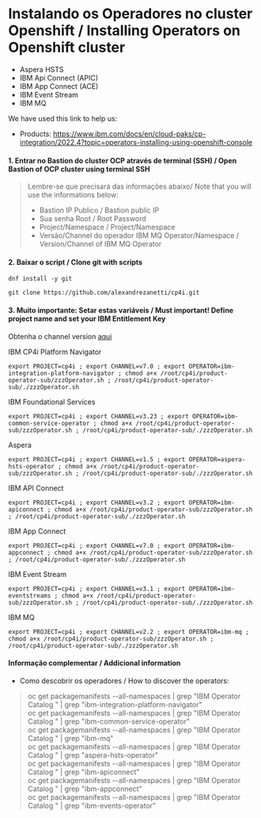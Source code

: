 # Instalando os Operadores no cluster Openshift / Installing Operators on Openshift cluster
- Aspera HSTS
- IBM Api Connect (APIC)
- IBM App Connect (ACE)
- IBM Event Stream 
- IBM MQ

We have used this link to help us: 
- Products: https://www.ibm.com/docs/en/cloud-paks/cp-integration/2022.4?topic=operators-installing-using-openshift-console

#### 1. Entrar no Bastion do cluster OCP através de terminal (SSH) / Open Bastion of OCP cluster using terminal SSH
> Lembre-se que precisará das informações abaixo/ Note that you will use the informations below:<br>
> - Bastion IP Publico / Bastion public IP<br>
> - Sua senha Root / Root Password<br>
> - Project/Namespace / Project/Namespace<br>
> - Versão/Channel do operador IBM MQ Operator/Namespace / Version/Channel of IBM MQ Operator

#### 2. Baixar o script / Clone git with scripts
```
dnf install -y git
```
```
git clone https://github.com/alexandrezanetti/cp4i.git
```

#### 3. Muito importante: Setar estas variáveis / Must important! Define project name and set your IBM Entitlement Key
Obtenha o channel version [aqui](https://www.ibm.com/docs/en/cloud-paks/cp-integration/2022.4?topic=reference-operator-channel-versions-this-release)

IBM CP4i Platform Navigator
```
export PROJECT=cp4i ; export CHANNEL=v7.0 ; export OPERATOR=ibm-integration-platform-navigator ; chmod a+x /root/cp4i/product-operator-sub/zzzOperator.sh ; /root/cp4i/product-operator-sub/./zzzOperator.sh
```
IBM Foundational Services
```
export PROJECT=cp4i ; export CHANNEL=v3.23 ; export OPERATOR=ibm-common-service-operator ; chmod a+x /root/cp4i/product-operator-sub/zzzOperator.sh ; /root/cp4i/product-operator-sub/./zzzOperator.sh
```
Aspera
```
export PROJECT=cp4i ; export CHANNEL=v1.5 ; export OPERATOR=aspera-hsts-operator ; chmod a+x /root/cp4i/product-operator-sub/zzzOperator.sh ; /root/cp4i/product-operator-sub/./zzzOperator.sh
```
IBM API Connect
```
export PROJECT=cp4i ; export CHANNEL=v3.2 ; export OPERATOR=ibm-apiconnect ; chmod a+x /root/cp4i/product-operator-sub/zzzOperator.sh ; /root/cp4i/product-operator-sub/./zzzOperator.sh
```
IBM App Connect
```
export PROJECT=cp4i ; export CHANNEL=v7.0 ; export OPERATOR=ibm-appconnect ; chmod a+x /root/cp4i/product-operator-sub/zzzOperator.sh ; /root/cp4i/product-operator-sub/./zzzOperator.sh
```
IBM Event Stream
```
export PROJECT=cp4i ; export CHANNEL=v3.1 ; export OPERATOR=ibm-eventstreams ; chmod a+x /root/cp4i/product-operator-sub/zzzOperator.sh ; /root/cp4i/product-operator-sub/./zzzOperator.sh
```
IBM MQ
```
export PROJECT=cp4i ; export CHANNEL=v2.2 ; export OPERATOR=ibm-mq ; chmod a+x /root/cp4i/product-operator-sub/zzzOperator.sh ; /root/cp4i/product-operator-sub/./zzzOperator.sh
```

#### Informação complementar / Addicional information
- Como descobrir os operadores / How to discover the operators:
> oc get packagemanifests --all-namespaces | grep "IBM Operator Catalog " | grep "ibm-integration-platform-navigator"<br>
> oc get packagemanifests --all-namespaces | grep "IBM Operator Catalog " | grep "ibm-common-service-operator"<br>
> oc get packagemanifests --all-namespaces | grep "IBM Operator Catalog " | grep "ibm-mq"<br>
> oc get packagemanifests --all-namespaces | grep "IBM Operator Catalog " | grep "aspera-hsts-operator"<br>
> oc get packagemanifests --all-namespaces | grep "IBM Operator Catalog " | grep "ibm-apiconnect"<br>
> oc get packagemanifests --all-namespaces | grep "IBM Operator Catalog " | grep "ibm-appconnect"<br>
> oc get packagemanifests --all-namespaces | grep "IBM Operator Catalog " | grep "ibm-events-operator"
